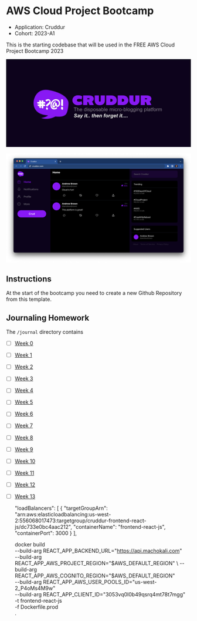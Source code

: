 # AWS Cloud Project Bootcamp

- Application: Cruddur
- Cohort: 2023-A1

This is the starting codebase that will be used in the FREE AWS Cloud Project Bootcamp 2023

![Cruddur Graphic](_docs/assets/cruddur-banner.jpg)

![Cruddur Screenshot](_docs/assets/cruddur-screenshot.png)

## Instructions

At the start of the bootcamp you need to create a new Github Repository from this template.

## Journaling Homework

The `/journal` directory contains

- [ ] [Week 0](journal/week0.md)
- [ ] [Week 1](journal/week1.md)
- [ ] [Week 2](journal/week2.md)
- [ ] [Week 3](journal/week3.md)
- [ ] [Week 4](journal/week4.md)
- [ ] [Week 5](journal/week5.md)
- [ ] [Week 6](journal/week6.md)
- [ ] [Week 7](journal/week7.md)
- [ ] [Week 8](journal/week8.md)
- [ ] [Week 9](journal/week9.md)
- [ ] [Week 10](journal/week10.md)
- [ ] [Week 11](journal/week11.md)
- [ ] [Week 12](journal/week12.md)
- [ ] [Week 13](journal/week13.md)


   "loadBalancers": [
      {
        "targetGroupArn": "arn:aws:elasticloadbalancing:us-west-2:556068017473:targetgroup/cruddur-frontend-react-js/dc733e0bc4aac212",
        "containerName": "frontend-react-js",
        "containerPort": 3000
      }
  ],


  docker build \
--build-arg REACT_APP_BACKEND_URL="https://api.machokali.com" \
--build-arg REACT_APP_AWS_PROJECT_REGION="$AWS_DEFAULT_REGION" \
--build-arg REACT_APP_AWS_COGNITO_REGION="$AWS_DEFAULT_REGION" \
--build-arg REACT_APP_AWS_USER_POOLS_ID="us-west-2_P4oMs4M9w" \
--build-arg REACT_APP_CLIENT_ID="3053vq0l0b49qsrq4mt78t7mgg" \
-t frontend-react-js \
-f Dockerfile.prod \
.
